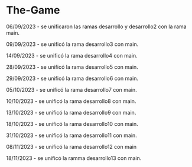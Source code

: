 # The-Game
06/09/2023 - se unificaron las ramas desarrollo y desarrollo2 con la rama main.

09/09/2023 - se unificó la rama desarrollo3 con main.

14/09/2023 - se unificó la rama desarrollo4 con main.

28/09/2023 - se unificó la rama desarrollo5 con main.

29/09/2023 - se unificó la rama desarrollo6 con main.

05/10/2023 - se unificó la rama desarrollo7 con main.

10/10/2023 - se unificó la rama desarrollo8 con main.

13/10/2023 - se unificó la rama desarrollo9 con main.

18/10/2023 - se unificó la rama desarrollo10 con main.

31/10/2023 - se unificó la rama desarrollo11 con main.

08/11/2023 - se unificó la rama desarrollo12 con main

18/11/2023 - se unificó la ramma desarrollo13 con main.